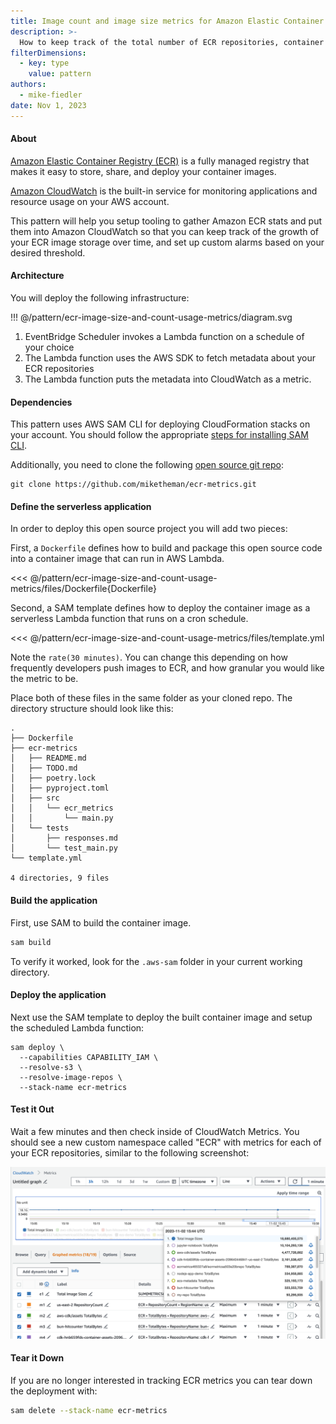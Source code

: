 ```yaml
---
title: Image count and image size metrics for Amazon Elastic Container Registry (ECR)
description: >-
  How to keep track of the total number of ECR repositories, container images, and total size of the images.
filterDimensions:
  - key: type
    value: pattern
authors:
  - mike-fiedler
date: Nov 1, 2023
---
```


#### About

[Amazon Elastic Container Registry (ECR)](https://aws.amazon.com/ecr/) is a fully managed registry that makes it easy to store, share, and deploy your container images.

[Amazon CloudWatch](https://aws.amazon.com/cloudwatch/) is the built-in service for monitoring applications and resource usage on your AWS account.

This pattern will help you setup tooling to gather Amazon ECR stats and put them into Amazon CloudWatch so that you can keep track of the growth of your ECR image storage over time, and set up custom alarms based on your desired threshold.

#### Architecture

You will deploy the following infrastructure:

!!! @/pattern/ecr-image-size-and-count-usage-metrics/diagram.svg

1. EventBridge Scheduler invokes a Lambda function on a schedule of your choice
2. The Lambda function uses the AWS SDK to fetch metadata about your ECR repositories
3. The Lambda function puts the metadata into CloudWatch as a metric.

#### Dependencies

This pattern uses AWS SAM CLI for deploying CloudFormation stacks on your account.
You should follow the appropriate [steps for installing SAM CLI](https://docs.aws.amazon.com/serverless-application-model/latest/developerguide/install-sam-cli.html).

Additionally, you need to clone the following [open source git repo](https://github.com/miketheman/ecr-metrics):

```
git clone https://github.com/miketheman/ecr-metrics.git
```

#### Define the serverless application

In order to deploy this open source project you will add two pieces:

First, a `Dockerfile` defines how to build and package this open source code into a container image that can run in AWS Lambda.

<<< @/pattern/ecr-image-size-and-count-usage-metrics/files/Dockerfile{Dockerfile}

Second, a SAM template defines how to deploy the container image as a serverless Lambda function that runs on a cron schedule.

<<< @/pattern/ecr-image-size-and-count-usage-metrics/files/template.yml

Note the `rate(30 minutes)`. You can change this depending on how frequently developers push images to ECR, and how granular you would like the metric to be.

Place both of these files in the same folder as your cloned repo. The directory structure should look like this:

```
.
├── Dockerfile
├── ecr-metrics
│   ├── README.md
│   ├── TODO.md
│   ├── poetry.lock
│   ├── pyproject.toml
│   ├── src
│   │   └── ecr_metrics
│   │       └── main.py
│   └── tests
│       ├── responses.md
│       └── test_main.py
└── template.yml

4 directories, 9 files
```

#### Build the application

First, use SAM to build the container image.

```sh
sam build
```

To verify it worked, look for the `.aws-sam` folder in your current working directory.

#### Deploy the application

Next use the SAM template to deploy the built container image and setup the scheduled Lambda function:

```
sam deploy \
  --capabilities CAPABILITY_IAM \
  --resolve-s3 \
  --resolve-image-repos \
  --stack-name ecr-metrics
```

#### Test it Out

Wait a few minutes and then check inside of CloudWatch Metrics. You should see a new custom namespace called "ECR" with metrics for each of your ECR repositories, similar to the following screenshot:

![](./screenshot.png)

#### Tear it Down

If you are no longer interested in tracking ECR metrics you can tear down the deployment with:

```sh
sam delete --stack-name ecr-metrics
```